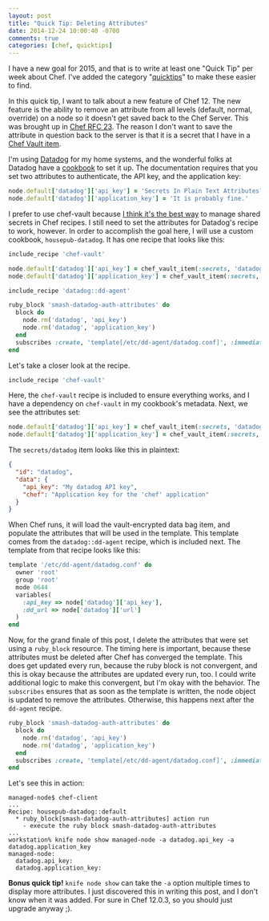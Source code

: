 ```yaml
---
layout: post
title: "Quick Tip: Deleting Attributes"
date: 2014-12-24 10:00:40 -0700
comments: true
categories: [chef, quicktips]
---
```


I have a new goal for 2015, and that is to write at least one "Quick Tip" per week about Chef. I've added the category "[quicktips](/blog/categories/quicktips)" to make these easier to find.

In this quick tip, I want to talk about a new feature of Chef 12. The new feature is the ability to remove an attribute from all levels (default, normal, override) on a node so it doesn't get saved back to the Chef Server. This was brought up in [Chef RFC 23](https://github.com/opscode/chef-rfc/blob/master/rfc023-chef-12-attributes-changes.md#global-level-removals). The reason I don't want to save the attribute in question back to the server is that it is a secret that I have in a [Chef Vault item](https://github.com/Nordstrom/chef-vault).

I'm using [Datadog](https://www.datadoghq.com) for my home systems, and the wonderful folks at Datadog have a [cookbook](https://supermarket.chef.io/cookbooks/datadog) to set it up. The documentation requires that you set two attributes to authenticate, the API key, and the application key:

```ruby
node.default['datadog']['api_key'] = 'Secrets In Plain Text Attributes??'
node.default['datadog']['application_key'] = 'It is probably fine.'
```

I prefer to use chef-vault because [I think it's the best way](http://jtimberman.housepub.org/blog/2013/09/10/managing-secrets-with-chef-vault/) to manage shared secrets in Chef recipes. I still need to set the attributes for Datadog's recipe to work, however. In order to accomplish the goal here, I will use a custom cookbook, `housepub-datadog`. It has one recipe that looks like this:

```ruby
include_recipe 'chef-vault'

node.default['datadog']['api_key'] = chef_vault_item(:secrets, 'datadog')['data']['api_key']
node.default['datadog']['application_key'] = chef_vault_item(:secrets, 'datadog')['data']['chef']

include_recipe 'datadog::dd-agent'

ruby_block 'smash-datadog-auth-attributes' do
  block do
    node.rm('datadog', 'api_key')
    node.rm('datadog', 'application_key')
  end
  subscribes :create, 'template[/etc/dd-agent/datadog.conf]', :immediately
end
```

Let's take a closer look at the recipe.

```ruby
include_recipe 'chef-vault'
```

Here, the `chef-vault` recipe is included to ensure everything works, and I have a dependency on `chef-vault` in my cookbook's metadata. Next, we see the attributes set:

```ruby
node.default['datadog']['api_key'] = chef_vault_item(:secrets, 'datadog')['data']['api_key']
node.default['datadog']['application_key'] = chef_vault_item(:secrets, 'datadog')['data']['chef']
```

The `secrets/datadog` item looks like this in plaintext:

```json
{
  "id": "datadog",
  "data": {
    "api_key": "My datadog API key",
    "chef": "Application key for the 'chef' application"
  }
}
```

When Chef runs, it will load the vault-encrypted data bag item, and populate the attributes that will be used in the template. This template comes from the `datadog::dd-agent` recipe, which is included next. The template from that recipe looks like this:

```ruby
template '/etc/dd-agent/datadog.conf' do
  owner 'root'
  group 'root'
  mode 0644
  variables(
    :api_key => node['datadog']['api_key'],
    :dd_url => node['datadog']['url']
  )
end
```

Now, for the grand finale of this post, I delete the attributes that were set using a `ruby_block` resource. The timing here is important, because these attributes must be deleted after Chef has converged the template. This does get updated every run, because the ruby block is not convergent, and this is okay because the attributes are updated every run, too. I could write additional logic to make this convergent, but I'm okay with the behavior. The `subscribes` ensures that as soon as the template is written, the node object is updated to remove the attributes. Otherwise, this happens next after the `dd-agent` recipe.

```ruby
ruby_block 'smash-datadog-auth-attributes' do
  block do
    node.rm('datadog', 'api_key')
    node.rm('datadog', 'application_key')
  end
  subscribes :create, 'template[/etc/dd-agent/datadog.conf]', :immediately
end
```

Let's see this in action:

```
managed-node$ chef-client
...
Recipe: housepub-datadog::default
  * ruby_block[smash-datadog-auth-attributes] action run
    - execute the ruby block smash-datadog-auth-attributes
...
workstation% knife node show managed-node -a datadog.api_key -a datadog.application_key
managed-node:
  datadog.api_key:
  datadog.application_key:
```

**Bonus quick tip!** `knife node show` can take the `-a` option multiple times to display more attributes. I just discovered this in writing this post, and I don't know when it was added. For sure in Chef 12.0.3, so you should just upgrade anyway ;).
